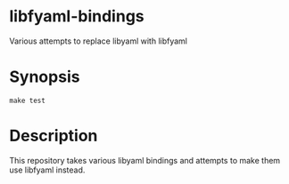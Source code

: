libfyaml-bindings
=================

Various attempts to replace libyaml with libfyaml

# Synopsis

```
make test
```

# Description

This repository takes various libyaml bindings and attempts to make them use libfyaml instead.
